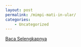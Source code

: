 ```yaml
---
layout: post
permalink: /mimpi-mati-in-ular/
categories:
    - Uncategorized
---
```


[Baca Selengkapnya](/07)